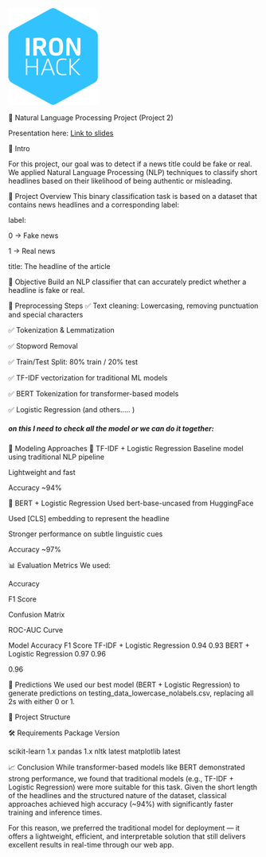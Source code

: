 ![alt text](image.png)



📰 Natural Language Processing Project (Project 2)

Presentation here: [Link to slides]()

📌  Intro

For this project, our goal was to detect if a news title could be fake or real. We applied Natural Language Processing (NLP) techniques to classify short headlines based on their likelihood of being authentic or misleading.

🧠 Project Overview
This binary classification task is based on a dataset that contains news headlines and a corresponding label:

label:

0 → Fake news

1 → Real news

title: The headline of the article

🧪 Objective
Build an NLP classifier that can accurately predict whether a headline is fake or real. 

🧹 Preprocessing Steps
✅ Text cleaning: Lowercasing, removing punctuation and special characters

✅ Tokenization & Lemmatization 

✅ Stopword Removal

✅ Train/Test Split: 80% train / 20% test

✅ TF-IDF vectorization for traditional ML models

✅ BERT Tokenization for transformer-based models

✅ Logistic Regression (and others..... )


##### on this I need to check all the model or we can do it together:

🔧 Modeling Approaches
🔹 TF-IDF + Logistic Regression
Baseline model using traditional NLP pipeline

Lightweight and fast

Accuracy ~94%

🔹 BERT + Logistic Regression
Used bert-base-uncased from HuggingFace

Used [CLS] embedding to represent the headline

Stronger performance on subtle linguistic cues

Accuracy ~97%

📊 Evaluation Metrics
We used:

Accuracy

F1 Score

Confusion Matrix

ROC-AUC Curve

Model	Accuracy	F1 Score
TF-IDF + Logistic Regression	0.94	0.93
BERT + Logistic Regression	0.97	0.96

0.96

🔮 Predictions
We used our best model (BERT + Logistic Regression) to generate predictions on testing_data_lowercase_nolabels.csv, replacing all 2s with either 0 or 1.

🧾 Project Structure

🛠️ Requirements
Package	Version

scikit-learn	1.x
pandas	1.x
nltk	latest
matplotlib	latest

📈 Conclusion
While transformer-based models like BERT demonstrated strong performance, we found that traditional models (e.g., TF-IDF + Logistic Regression) were more suitable for this task. Given the short length of the headlines and the structured nature of the dataset, classical approaches achieved high accuracy (~94%) with significantly faster training and inference times.

For this reason, we preferred the traditional model for deployment — it offers a lightweight, efficient, and interpretable solution that still delivers excellent results in real-time through our web app.



